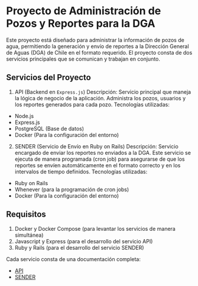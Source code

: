 # Proyecto de Administración de Pozos y Reportes para la DGA
Este proyecto está diseñado para administrar la información de pozos de agua, permitiendo la generación y envío de reportes a la Dirección General de Aguas (DGA) de Chile en el formato requerido. El proyecto consta de dos servicios principales que se comunican y trabajan en conjunto.

## Servicios del Proyecto
1. API (Backend en `Express.js`)
Descripción: Servicio principal que maneja la lógica de negocio de la aplicación. Administra los pozos, usuarios y los reportes generados para cada pozo.
Tecnologías utilizadas:
* Node.js
* Express.js
* PostgreSQL (Base de datos)
* Docker (Para la configuración del entorno)
2. SENDER (Servicio de Envío en Ruby on Rails)
Descripción: Servicio encargado de enviar los reportes no enviados a la DGA. Este servicio se ejecuta de manera programada (cron job) para asegurarse de que los reportes se envíen automáticamente en el formato correcto y en los intervalos de tiempo definidos.
Tecnologías utilizadas:
* Ruby on Rails
* Whenever (para la programación de cron jobs)
* Docker (Para la configuración del entorno)
## Requisitos
1. Docker y Docker Compose (para levantar los servicios de manera simultánea)
2. Javascript y Express (para el desarrollo del servicio API)
3. Ruby y Rails (para el desarrollo del servicio SENDER)

Cada servicio consta de una documentación completa:
* [API](API/README.md)
* [SENDER](SENDER/README.md)